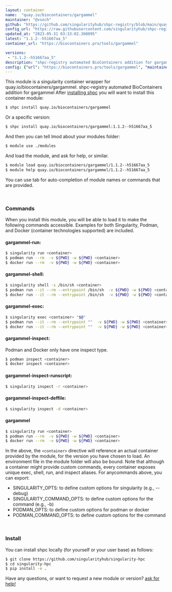 ```yaml
---
layout: container
name:  "quay.io/biocontainers/gargammel"
maintainer: "@vsoch"
github: "https://github.com/singularityhub/shpc-registry/blob/main/quay.io/biocontainers/gargammel/container.yaml"
config_url: "https://raw.githubusercontent.com/singularityhub/shpc-registry/main/quay.io/biocontainers/gargammel/container.yaml"
updated_at: "2023-05-31 03:33:02.360095"
latest: "1.1.2--h51667aa_5"
container_url: "https://biocontainers.pro/tools/gargammel"

versions:
 - "1.1.2--h51667aa_5"
description: "shpc-registry automated BioContainers addition for gargammel"
config: {"url": "https://biocontainers.pro/tools/gargammel", "maintainer": "@vsoch", "description": "shpc-registry automated BioContainers addition for gargammel", "latest": {"1.1.2--h51667aa_5": "sha256:0a3eb34310f40eaa95849036a5d38dfd1f3369db1ef5f637e28cc1a049f2bc0f"}, "tags": {"1.1.2--h51667aa_5": "sha256:0a3eb34310f40eaa95849036a5d38dfd1f3369db1ef5f637e28cc1a049f2bc0f"}, "docker": "quay.io/biocontainers/gargammel"}
---
```


This module is a singularity container wrapper for quay.io/biocontainers/gargammel.
shpc-registry automated BioContainers addition for gargammel
After [installing shpc](#install) you will want to install this container module:


```bash
$ shpc install quay.io/biocontainers/gargammel
```

Or a specific version:

```bash
$ shpc install quay.io/biocontainers/gargammel:1.1.2--h51667aa_5
```

And then you can tell lmod about your modules folder:

```bash
$ module use ./modules
```

And load the module, and ask for help, or similar.

```bash
$ module load quay.io/biocontainers/gargammel/1.1.2--h51667aa_5
$ module help quay.io/biocontainers/gargammel/1.1.2--h51667aa_5
```

You can use tab for auto-completion of module names or commands that are provided.

<br>

### Commands

When you install this module, you will be able to load it to make the following commands accessible.
Examples for both Singularity, Podman, and Docker (container technologies supported) are included.

#### gargammel-run:

```bash
$ singularity run <container>
$ podman run --rm  -v ${PWD} -w ${PWD} <container>
$ docker run --rm  -v ${PWD} -w ${PWD} <container>
```

#### gargammel-shell:

```bash
$ singularity shell -s /bin/sh <container>
$ podman run --it --rm --entrypoint /bin/sh  -v ${PWD} -w ${PWD} <container>
$ docker run --it --rm --entrypoint /bin/sh  -v ${PWD} -w ${PWD} <container>
```

#### gargammel-exec:

```bash
$ singularity exec <container> "$@"
$ podman run --it --rm --entrypoint ""  -v ${PWD} -w ${PWD} <container> "$@"
$ docker run --it --rm --entrypoint ""  -v ${PWD} -w ${PWD} <container> "$@"
```

#### gargammel-inspect:

Podman and Docker only have one inspect type.

```bash
$ podman inspect <container>
$ docker inspect <container>
```

#### gargammel-inspect-runscript:

```bash
$ singularity inspect -r <container>
```

#### gargammel-inspect-deffile:

```bash
$ singularity inspect -d <container>
```



#### gargammel

```bash
$ singularity run <container>
$ podman run --rm  -v ${PWD} -w ${PWD} <container>
$ docker run --rm  -v ${PWD} -w ${PWD} <container>
```


In the above, the `<container>` directive will reference an actual container provided
by the module, for the version you have chosen to load. An environment file in the
module folder will also be bound. Note that although a container
might provide custom commands, every container exposes unique exec, shell, run, and
inspect aliases. For anycommands above, you can export:

 - SINGULARITY_OPTS: to define custom options for singularity (e.g., --debug)
 - SINGULARITY_COMMAND_OPTS: to define custom options for the command (e.g., -b)
 - PODMAN_OPTS: to define custom options for podman or docker
 - PODMAN_COMMAND_OPTS: to define custom options for the command

<br>

### Install

You can install shpc locally (for yourself or your user base) as follows:

```bash
$ git clone https://github.com/singularityhub/singularity-hpc
$ cd singularity-hpc
$ pip install -e .
```

Have any questions, or want to request a new module or version? [ask for help!](https://github.com/singularityhub/singularity-hpc/issues)